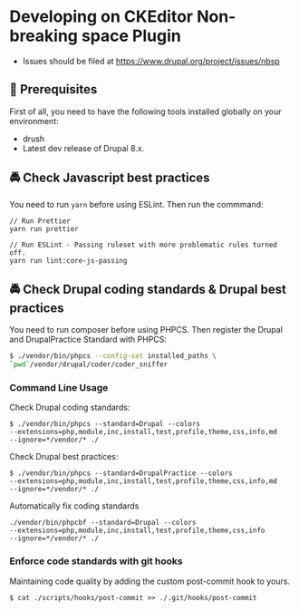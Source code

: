 # Developing on CKEditor Non-breaking space Plugin

* Issues should be filed at https://www.drupal.org/project/issues/nbsp

## 🔧 Prerequisites

First of all, you need to have the following tools installed globally
on your environment:

  * drush
  * Latest dev release of Drupal 8.x.

## 🚔 Check Javascript best practices

You need to run `yarn` before using ESLint. Then run the commmand:

  ```
  // Run Prettier
  yarn run prettier

  // Run ESLint - Passing ruleset with more problematic rules turned off.
  yarn run lint:core-js-passing
  ```

## 🚔 Check Drupal coding standards & Drupal best practices

You need to run composer before using PHPCS. Then register the Drupal
and DrupalPractice Standard with PHPCS:

  ```bash
  $ ./vendor/bin/phpcs --config-set installed_paths \
  `pwd`/vendor/drupal/coder/coder_sniffer
  ```

### Command Line Usage

Check Drupal coding standards:

  ```
  $ ./vendor/bin/phpcs --standard=Drupal --colors
  --extensions=php,module,inc,install,test,profile,theme,css,info,md
  --ignore=*/vendor/* ./
  ```

Check Drupal best practices:

  ```
  $ ./vendor/bin/phpcs --standard=DrupalPractice --colors
  --extensions=php,module,inc,install,test,profile,theme,css,info,md
  --ignore=*/vendor/* ./
  ```

Automatically fix coding standards

  ```
  ./vendor/bin/phpcbf --standard=Drupal --colors
  --extensions=php,module,inc,install,test,profile,theme,css,info
  --ignore=*/vendor/* ./
  ```

### Enforce code standards with git hooks

Maintaining code quality by adding the custom post-commit hook to yours.

  ```
  $ cat ./scripts/hooks/post-commit >> ./.git/hooks/post-commit
  ```
